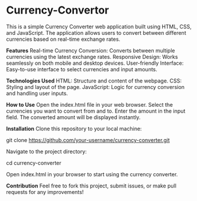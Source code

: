 # Currency-Convertor
This is a simple Currency Converter web application built using HTML, CSS, and JavaScript. The application allows users to convert between different currencies based on real-time exchange rates.

**Features**
Real-time Currency Conversion: Converts between multiple currencies using the latest exchange rates.
Responsive Design: Works seamlessly on both mobile and desktop devices.
User-friendly Interface: Easy-to-use interface to select currencies and input amounts.

**Technologies Used**
HTML: Structure and content of the webpage.
CSS: Styling and layout of the page.
JavaScript: Logic for currency conversion and handling user inputs.

**How to Use**
Open the index.html file in your web browser.
Select the currencies you want to convert from and to.
Enter the amount in the input field.
The converted amount will be displayed instantly.

**Installation**
Clone this repository to your local machine:

git clone https://github.com/your-username/currency-converter.git

Navigate to the project directory:

cd currency-converter

Open index.html in your browser to start using the currency converter.

**Contribution**
Feel free to fork this project, submit issues, or make pull requests for any improvements!



